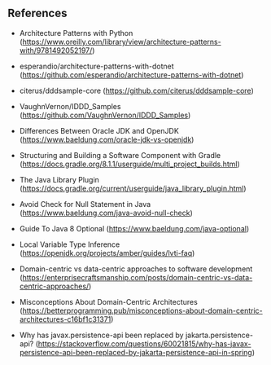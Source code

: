## References

- Architecture Patterns with Python (https://www.oreilly.com/library/view/architecture-patterns-with/9781492052197/)
- esperandio/architecture-patterns-with-dotnet (https://github.com/esperandio/architecture-patterns-with-dotnet)
- citerus/dddsample-core (https://github.com/citerus/dddsample-core)
- VaughnVernon/IDDD_Samples (https://github.com/VaughnVernon/IDDD_Samples)
- Differences Between Oracle JDK and OpenJDK (https://www.baeldung.com/oracle-jdk-vs-openjdk)
- Structuring and Building a Software Component with Gradle (https://docs.gradle.org/8.1.1/userguide/multi_project_builds.html)
- The Java Library Plugin (https://docs.gradle.org/current/userguide/java_library_plugin.html)
- Avoid Check for Null Statement in Java (https://www.baeldung.com/java-avoid-null-check)
- Guide To Java 8 Optional (https://www.baeldung.com/java-optional)
- Local Variable Type Inference (https://openjdk.org/projects/amber/guides/lvti-faq)
- Domain-centric vs data-centric approaches to software development (https://enterprisecraftsmanship.com/posts/domain-centric-vs-data-centric-approaches/)
- Misconceptions About Domain-Centric Architectures (https://betterprogramming.pub/misconceptions-about-domain-centric-architectures-c16bf1c31371)

- Why has javax.persistence-api been replaced by jakarta.persistence-api? (https://stackoverflow.com/questions/60021815/why-has-javax-persistence-api-been-replaced-by-jakarta-persistence-api-in-spring)